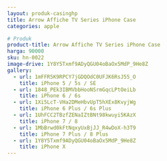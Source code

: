 ```yaml
---
layout: produk-casinghp
title: Arrow Affiche TV Series iPhone Case
categories: apple

# Produk
product-title: Arrow Affiche TV Series iPhone Case
harga: 90000
sku: hn-0022
image-drive: 1Y8Y5Txmf9ADyQGU04oBaOx5MdP_9He8Z
gallery:
  - url: 1mFFR5K9RPCY7jGDQOdC0UFJK6RsJ55_O
    title: iPhone 5 / 5s / SE
  - url: 1848_PEk3IBMVbbHooNSrmGqcLPtOeiLb
    title: iPhone 6 / 6s
  - url: 1Xi5LcT-VHa2DMeHbvUpT5hXEx8KvyjWg
    title: iPhone 6 Plus / 6s Plus
  - url: 1UhFCC2TBzfZENaIZtBNt98kwuyi5KAzX
    title: iPhone 7 / 8
  - url: 1MbBrwd0kFtNqxyUxBjJJ_R4wDoX-h3T9
    title: iPhone 7 Plus / 8 Plus
  - url: 1Y8Y5Txmf9ADyQGU04oBaOx5MdP_9He8Z
    title: iPhone X
---
```

